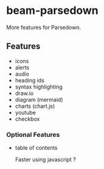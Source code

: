 # beam-parsedown
More features for Parsedown.

## Features
* icons
* alerts
* audio
* heading ids
* syntax highlighting
* draw.io
* diagram (mermaid)
* charts (chart.js)
* youtube
* checkbox

### Optional Features
* table of contents

  Faster using javascript ?
